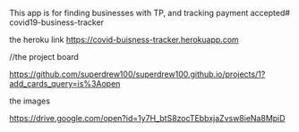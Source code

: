 This app is for finding businesses with TP, and tracking payment accepted# covid19-business-tracker

the heroku link
https://covid-buisness-tracker.herokuapp.com


//the project board

https://github.com/superdrew100/superdrew100.github.io/projects/1?add_cards_query=is%3Aopen


the images

https://drive.google.com/open?id=1y7H_btS8zocTEbbxjaZvsw8ieNa8MpiD